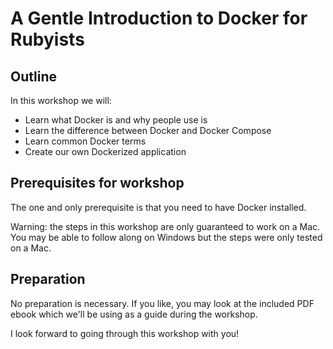 # A Gentle Introduction to Docker for Rubyists

## Outline

In this workshop we will:

- Learn what Docker is and why people use is
- Learn the difference between Docker and Docker Compose
- Learn common Docker terms
- Create our own Dockerized application

## Prerequisites for workshop

The one and only prerequisite is that you need to have Docker installed.

Warning: the steps in this workshop are only guaranteed to work on a Mac.
You may be able to follow along on Windows but the steps were only tested on a Mac.

## Preparation

No preparation is necessary. If you like, you may look at the included PDF ebook which we'll be using as a guide during the workshop.

I look forward to going through this workshop with you!
